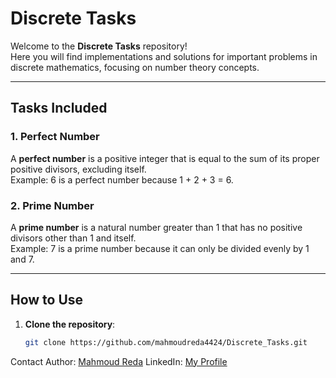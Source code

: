 # Discrete Tasks

Welcome to the **Discrete Tasks** repository!  
Here you will find implementations and solutions for important problems in discrete mathematics, focusing on number theory concepts.

---

## Tasks Included

### 1. Perfect Number  
A **perfect number** is a positive integer that is equal to the sum of its proper positive divisors, excluding itself.  
Example: 6 is a perfect number because 1 + 2 + 3 = 6.

### 2. Prime Number  
A **prime number** is a natural number greater than 1 that has no positive divisors other than 1 and itself.  
Example: 7 is a prime number because it can only be divided evenly by 1 and 7.

---

## How to Use

1. **Clone the repository**:
   ```bash
   git clone https://github.com/mahmoudreda4424/Discrete_Tasks.git


Contact
Author: [Mahmoud Reda](https://www.facebook.com/MahmoudRedaProfile)
LinkedIn: [My Profile](https://www.linkedin.com/in/mahmoudredaprofile?lipi=urn%3Ali%3Apage%3Ad_flagship3_profile_view_base_contact_details%3BDQyruzkYSH%2B28mCBauxAVA%3D%3D)

